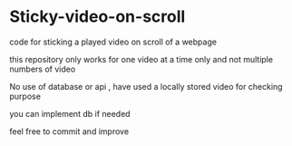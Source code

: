 # Sticky-video-on-scroll
code for sticking a played video on scroll of a webpage

this repository only works for one video at a time  only and not multiple numbers of video

No use of database or api , have used a locally stored video for checking purpose

you can implement db if needed

feel free to commit and improve 
